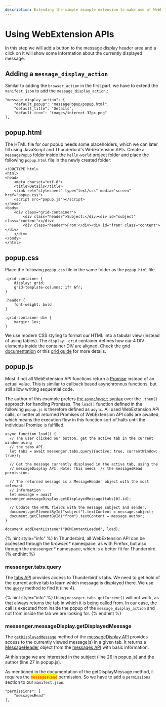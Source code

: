 ```yaml
---
description: Extending the simple example extension to make use of WebExtension APIs.
---
```


# Using WebExtension APIs

In this step we will add a button to the message display header area and a click on it will show some information about the currently displayed message.

## Adding a `message_display_action`

Similar to adding the `browser_action` in the first part, we have to extend the `manifest.json` to add the `message_display_action`.:

```
"message_display_action": {
    "default_popup": "messagePopup/popup.html",
    "default_title": "Details",
    "default_icon": "images/internet-32px.png"
},
```

## popup.html

The HTML file for our popup needs some placeholders, which we can later fill using JavaScript and Thunderbird's WebExtension APIs. Create a `messagePopup` folder inside the `hello-world` project folder and place the following `popup.html` file in the newly created folder:

```
<!DOCTYPE html>
<html>
<head>
    <meta charset="utf-8">
    <title>Details</title>
    <link rel="stylesheet" type="text/css" media="screen" href="popup.css">
    <script src="popup.js"></script>
</head>
<body>
    <div class="grid-container">
        <div class="header">Subject:</div><div id="subject" class="content"></div>
        <div class="header">From:</div><div id="from" class="content"></div>
    </div>
</body>
</html>
```

## popup.css

Place the following `popup.css` file in the same folder as the `popup.html` file.

```
.grid-container {
    display: grid;
    grid-template-columns: 1fr 6fr;
}

.header {
    font-weight: bold
}

.grid-container div {
    margin: 1ex;
}
```

We use modern CSS styling to format our HTML into a tabular view (instead of using tables). The `display: grid` container defines how our 4 DIV elements inside the container DIV are aligned. Check the [grid documentation](https://developer.mozilla.org/de/docs/Web/CSS/CSS_Grid_Layout) or this [grid guide](https://css-tricks.com/snippets/css/complete-guide-grid/) for more details.

## popup.js

Most if not all WebExtension API functions return a [Promise](https://developer.mozilla.org/en-US/docs/Web/JavaScript/Guide/Using_promises) instead of an actual value. This is similar to callback based asynchronous functions, but still allow writing sequential code.

The author of this example prefers [the `async`/`await` syntax](https://developer.mozilla.org/en-US/docs/Learn/JavaScript/Asynchronous/Async_await) over the `.then()` approach for handling Promises. The `load()` function defined in the following `popup.js` is therefore defined as `async`. All used WebExtension API calls, or better all returned Promises of WebExtension API calls are awaited, which means the execution flow in this function sort of halts until the individual Promise is fulfilled. 

```
async function load() {
  // The user clicked our button, get the active tab in the current window using
  // the tabs API.
  let tabs = await messenger.tabs.query({active: true, currentWindow: true});

  // Get the message currently displayed in the active tab, using the
  // messageDisplay API. Note: This needs  // the messagesRead permission.

  // The returned message is a MessageHeader object with the most relevant
  // information
  let message = await messenger.messageDisplay.getDisplayedMessage(tabs[0].id);

  // Update the HTML fields with the message subject and sender.
  document.getElementById("subject").textContent = message.subject;
  document.getElementById("from").textContent = message.author;
}

document.addEventListener("DOMContentLoaded", load);
```

{% hint style="info" %}
In Thunderbird, all WebExtension API can be accessed through the _browser.\*_ namespace, as with Firefox, but also through the _messenger.\*_ namespace, which is a better fit for Thunderbird.
{% endhint %}

### messenger.tabs.query

The [tabs API](https://webextension-api.thunderbird.net/en/91/tabs.html) provides access to Thunderbird's tabs. We need to get hold of the current active tab to learn which message is displayed there. We use the [`query`](using-webextension-apis.md#adding-a-message_display_action) method to find it (line 4).

{% hint style="info" %}
Using `messeger.tabs.getCurrent()` will not work, as that always returns the tab in which it is being called from. In our case, the call is executed from inside the popup of the `message_display_action` and not from inside the tab we are looking for.
{% endhint %}

### messenger.messageDisplay.getDisplayedMessage

The [`getDisplayedMessage`](https://webextension-api.thunderbird.net/en/91/messageDisplay.html#getdisplayedmessage-tabid) method of the [messageDisplay API](https://webextension-api.thunderbird.net/en/91/messageDisplay.html) provides access to the currently viewed message(s) in a given tab. It returns a [MessageHeader](https://webextension-api.thunderbird.net/en/91/messages.html#messageheader) object from the [messages API](https://webextension-api.thunderbird.net/en/91/messages.html) with basic information.

At this stage we are interested in the subject (line 26 in popup.js) and the author (line 27 in popup.js).

As mentioned in the documentation of the getDisplayMessage method, it requires the <mark style="color:red;">`messagesRead`</mark> permission. So we have to add a `permissions` section to our `manifest.json`.

```
"permissions": [
    "messagesRead"
],
```
